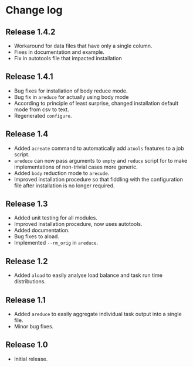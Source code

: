 # Change log

## Release 1.4.2
* Workaround for data files that have only a single column.
* Fixes in documentation and example.
* Fix in autotools file that impacted installation

## Release 1.4.1
* Bug fixes for installation of body reduce mode.
* Bug fix in `areduce` for actually using body mode
* According to principle of least surprise, changed installation default
    mode from csv to text.
* Regenerated `configure`.

## Release 1.4
* Added `acreate` command to automatically add `atools` features to a job
    script.
* `areduce` can now pass arguments to `empty` and `reduce` script for
    to make implementations of non-trivial cases more generic.
* Added `body` reduction mode to `arecude`.
* Improved installation procedure so that fiddling with the configuration
    file after installation is no longer required.

## Release 1.3
* Added unit testing for all modules.
* Improved installation procedure, now uses autotools.
* Added documentation.
* Bug fixes to aload.
* Implemented `--rm_orig` in `areduce`.

## Release 1.2
* Added `aload` to easily analyse load balance and task run time
    distributions.

## Release 1.1
* Added `areduce` to easily aggregate individual task output into a single
    file.
* Minor bug fixes.

## Release 1.0
* Initial release.
